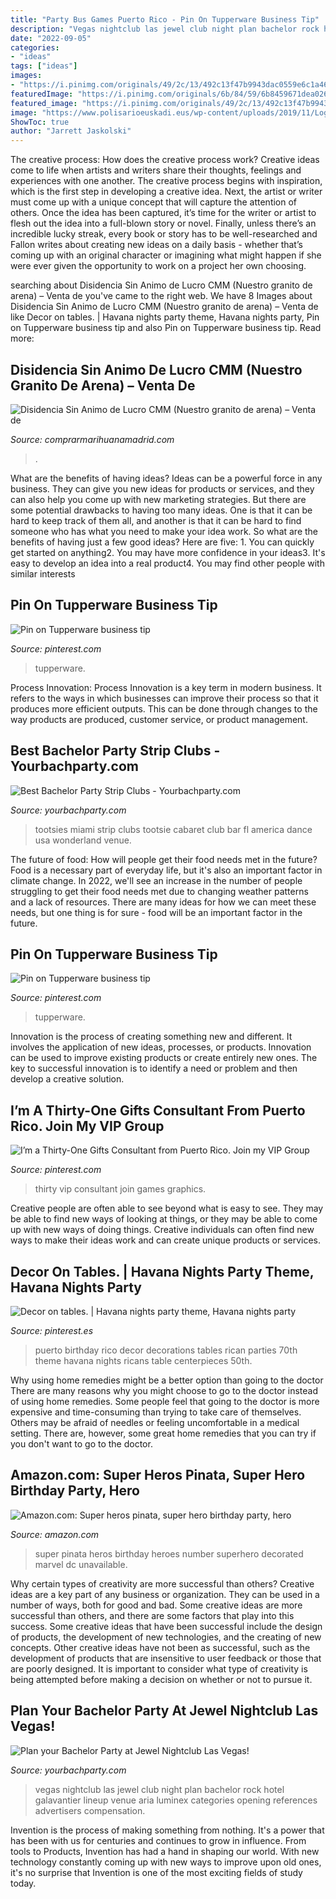 ```yaml
---
title: "Party Bus Games Puerto Rico - Pin On Tupperware Business Tip"
description: "Vegas nightclub las jewel club night plan bachelor rock hotel galavantier lineup venue aria luminex categories opening references advertisers compensation"
date: "2022-09-05"
categories:
- "ideas"
tags: ["ideas"]
images:
- "https://i.pinimg.com/originals/49/2c/13/492c13f47b9943dac0559e6c1a4699a6.png"
featuredImage: "https://i.pinimg.com/originals/6b/84/59/6b8459671dea02684c5d7456e9d44165.jpg"
featured_image: "https://i.pinimg.com/originals/49/2c/13/492c13f47b9943dac0559e6c1a4699a6.png"
image: "https://www.polisarioeuskadi.eus/wp-content/uploads/2019/11/Logo-rasd-facebook.jpg"
ShowToc: true
author: "Jarrett Jaskolski"
---
```



The creative process: How does the creative process work?
Creative ideas come to life when artists and writers share their thoughts, feelings and experiences with one another. The creative process begins with inspiration, which is the first step in developing a creative idea. Next, the artist or writer must come up with a unique concept that will capture the attention of others. Once the idea has been captured, it’s time for the writer or artist to flesh out the idea into a full-blown story or novel. Finally, unless there’s an incredible lucky streak, every book or story has to be well-researched and Fallon writes about creating new ideas on a daily basis - whether that’s coming up with an original character or imagining what might happen if she were ever given the opportunity to work on a project her own choosing.

	

		
searching about Disidencia Sin Animo de Lucro CMM (Nuestro granito de arena) – Venta de you've came to the right web. We have 8 Images about Disidencia Sin Animo de Lucro CMM (Nuestro granito de arena) – Venta de like Decor on tables. | Havana nights party theme, Havana nights party, Pin on Tupperware business tip and also Pin on Tupperware business tip. Read more:
		
    
## Disidencia Sin Animo De Lucro CMM (Nuestro Granito De Arena) – Venta De

<img loading=lazy src="https://www.polisarioeuskadi.eus/wp-content/uploads/2019/11/Logo-rasd-facebook.jpg" onerror="this.onerror=null;this.src='https://tse1.mm.bing.net/th?id=OIP.0a_oQp4GuyzRdYbeItvvXAAAAA&amp;pid=15.1';" alt="Disidencia Sin Animo de Lucro CMM (Nuestro granito de arena) – Venta de">

_Source: comprarmarihuanamadrid.com_

>. 

	

What are the benefits of having ideas?
Ideas can be a powerful force in any business. They can give you new ideas for products or services, and they can also help you come up with new marketing strategies. But there are some potential drawbacks to having too many ideas. One is that it can be hard to keep track of them all, and another is that it can be hard to find someone who has what you need to make your idea work. So what are the benefits of having just a few good ideas? Here are five: 1. You can quickly get started on anything2. You may have more confidence in your ideas3. It's easy to develop an idea into a real product4. You may find other people with similar interests
    
## Pin On Tupperware Business Tip

<img loading=lazy src="https://i.pinimg.com/originals/c3/97/cd/c397cd6f3da3cec6d3d5d24992b530a7.jpg" onerror="this.onerror=null;this.src='https://tse2.mm.bing.net/th?id=OIP.yfXxBn3JfpfZj-Uv9iISdwHaFt&amp;pid=15.1';" alt="Pin on Tupperware business tip">

_Source: pinterest.com_

>tupperware. 

	

Process Innovation:
Process Innovation is a key term in modern business. It refers to the ways in which businesses can improve their process so that it produces more efficient outputs. This can be done through changes to the way products are produced, customer service, or product management.

    
## Best Bachelor Party Strip Clubs - Yourbachparty.com

<img loading=lazy src="https://www.yourbachparty.com/wp-content/uploads/2015/08/tootsies.jpg" onerror="this.onerror=null;this.src='https://tse3.mm.bing.net/th?id=OIP.wQV94Ipz0E486wLhs4NdNgHaEx&amp;pid=15.1';" alt="Best Bachelor Party Strip Clubs - Yourbachparty.com">

_Source: yourbachparty.com_

>tootsies miami strip clubs tootsie cabaret club bar fl america dance usa wonderland venue. 

	

The future of food: How will people get their food needs met in the future?
Food is a necessary part of everyday life, but it's also an important factor in climate change. In 2022, we'll see an increase in the number of people struggling to get their food needs met due to changing weather patterns and a lack of resources. There are many ideas for how we can meet these needs, but one thing is for sure - food will be an important factor in the future.

    
## Pin On Tupperware Business Tip

<img loading=lazy src="https://i.pinimg.com/736x/dc/2d/c9/dc2dc93e33de0597306daf0b34f4eb46.jpg" onerror="this.onerror=null;this.src='https://tse4.mm.bing.net/th?id=OIP.lZmZkbv3mFzhRttBZI77twHaFt&amp;pid=15.1';" alt="Pin on Tupperware business tip">

_Source: pinterest.com_

>tupperware. 

	

Innovation is the process of creating something new and different. It involves the application of new ideas, processes, or products. Innovation can be used to improve existing products or create entirely new ones. The key to successful innovation is to identify a need or problem and then develop a creative solution.

    
## I’m A Thirty-One Gifts Consultant From Puerto Rico. Join My VIP Group

<img loading=lazy src="https://i.pinimg.com/originals/49/2c/13/492c13f47b9943dac0559e6c1a4699a6.png" onerror="this.onerror=null;this.src='https://tse4.mm.bing.net/th?id=OIP.AvCAAZmXQ5cRRdCqZwdEjQHaHa&amp;pid=15.1';" alt="I’m a Thirty-One Gifts Consultant from Puerto Rico. Join my VIP Group">

_Source: pinterest.com_

>thirty vip consultant join games graphics. 

	

Creative people are often able to see beyond what is easy to see. They may be able to find new ways of looking at things, or they may be able to come up with new ways of doing things. Creative individuals can often find new ways to make their ideas work and can create unique products or services.

    
## Decor On Tables. | Havana Nights Party Theme, Havana Nights Party

<img loading=lazy src="https://i.pinimg.com/originals/6b/84/59/6b8459671dea02684c5d7456e9d44165.jpg" onerror="this.onerror=null;this.src='https://tse3.mm.bing.net/th?id=OIP.PB3f1kG5tykgFZ_UwlELNgHaJ4&amp;pid=15.1';" alt="Decor on tables. | Havana nights party theme, Havana nights party">

_Source: pinterest.es_

>puerto birthday rico decor decorations tables rican parties 70th theme havana nights ricans table centerpieces 50th. 

	

Why using home remedies might be a better option than going to the doctor
There are many reasons why you might choose to go to the doctor instead of using home remedies. Some people feel that going to the doctor is more expensive and time-consuming than trying to take care of themselves. Others may be afraid of needles or feeling uncomfortable in a medical setting. There are, however, some great home remedies that you can try if you don't want to go to the doctor.

    
## Amazon.com: Super Heros Pinata, Super Hero Birthday Party, Hero

<img loading=lazy src="https://images-na.ssl-images-amazon.com/images/I/91fBg6WhDiL._SL1500_.jpg" onerror="this.onerror=null;this.src='https://tse4.mm.bing.net/th?id=OIP.tPbe8wH3snfhKVSAzZcH3AHaJ4&amp;pid=15.1';" alt="Amazon.com: Super heros pinata, super hero birthday party, hero">

_Source: amazon.com_

>super pinata heros birthday heroes number superhero decorated marvel dc unavailable. 

	

Why certain types of creativity are more successful than others?
Creative ideas are a key part of any business or organization. They can be used in a number of ways, both for good and bad. Some creative ideas are more successful than others, and there are some factors that play into this success.
Some creative ideas that have been successful include the design of products, the development of new technologies, and the creating of new concepts. Other creative ideas have not been as successful, such as the development of products that are insensitive to user feedback or those that are poorly designed. It is important to consider what type of creativity is being attempted before making a decision on whether or not to pursue it.

    
## Plan Your Bachelor Party At Jewel Nightclub Las Vegas!

<img loading=lazy src="https://www.yourbachparty.com/wp-content/uploads/2016/06/jewel-nightclub-bachelor-party-las-vegas.jpg" onerror="this.onerror=null;this.src='https://tse1.mm.bing.net/th?id=OIP.6ZFdJhtlfp62E4qy2WDs1QHaEc&amp;pid=15.1';" alt="Plan your Bachelor Party at Jewel Nightclub Las Vegas!">

_Source: yourbachparty.com_

>vegas nightclub las jewel club night plan bachelor rock hotel galavantier lineup venue aria luminex categories opening references advertisers compensation. 

	

Invention is the process of making something from nothing. It's a power that has been with us for centuries and continues to grow in influence. From tools to Products, Invention has had a hand in shaping our world. With new technology constantly coming up with new ways to improve upon old ones, it's no surprise that Invention is one of the most exciting fields of study today.

